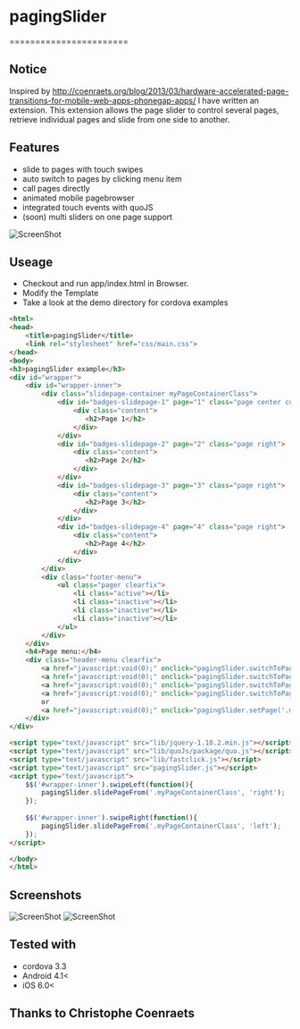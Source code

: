 # pagingSlider
=======================


## Notice
Inspired by http://coenraets.org/blog/2013/03/hardware-accelerated-page-transitions-for-mobile-web-apps-phonegap-apps/ 
I have written an extension. This extension allows the page slider to control several pages, 
retrieve individual pages and slide from one side to another.


## Features

- slide to pages with touch swipes
- auto switch to pages by clicking menu item
- call pages directly
- animated mobile pagebrowser
- integrated touch events with quoJS
- (soon) multi sliders on one page support

![ScreenShot](https://raw2.github.com/linslin/pagingSlider/master/art/screen3.png)

## Useage
 - Checkout and run app/index.html in Browser.
 - Modify the Template
 - Take a look at the demo directory for cordova examples
 
```html
<html>
<head>
    <title>pagingSlider</title>
    <link rel="stylesheet" href="css/main.css">
</head>
<body>
<h3>pagingSlider example</h3>
<div id="wrapper">
    <div id="wrapper-inner">
        <div class="slidepage-container myPageContainerClass">
            <div id="badges-slidepage-1" page="1" class="page center current">
                <div class="content">
                   <h2>Page 1</h2>
                </div>
            </div>
            <div id="badges-slidepage-2" page="2" class="page right">
                <div class="content">
                   <h2>Page 2</h2>
                </div>
            </div>
            <div id="badges-slidepage-3" page="3" class="page right">
                <div class="content">
                   <h2>Page 3</h2>
                </div>
            </div>
            <div id="badges-slidepage-4" page="4" class="page right">
                <div class="content">
                   <h2>Page 4</h2>
                </div>
            </div>
        </div>
        <div class="footer-menu">
            <ul class="pager clearfix">
                <li class="active"></li>
                <li class="inactive"></li>
                <li class="inactive"></li>
                <li class="inactive"></li>
            </ul>
        </div>
    </div>   
    <h4>Page menu:</h4>
    <div class="header-menu clearfix">
        <a href="javascript:void(0);" onclick="pagingSlider.switchToPage('.myPageContainerClass', 1);">1</a>
        <a href="javascript:void(0);" onclick="pagingSlider.switchToPage('.myPageContainerClass', 2);">2</a>
        <a href="javascript:void(0);" onclick="pagingSlider.switchToPage('.myPageContainerClass', 3);">3</a>
        <a href="javascript:void(0);" onclick="pagingSlider.switchToPage('.myPageContainerClass', 4);">4</a>
        or 
        <a href="javascript:void(0);" onclick="pagingSlider.setPage('.myPageContainerClass', 3);">directly call Page 3</a>
    </div>                
</div>

<script type="text/javascript" src="lib/jquery-1.10.2.min.js"></script>
<script type="text/javascript" src="lib/quoJs/package/quo.js"></script>
<script type="text/javascript" src="lib/fastclick.js"></script>
<script type="text/javascript" src="pagingSlider.js"></script>
<script type="text/javascript">
    $$('#wrapper-inner').swipeLeft(function(){
        pagingSlider.slidePageFrom('.myPageContainerClass', 'right');
    });
    
    $$('#wrapper-inner').swipeRight(function(){
        pagingSlider.slidePageFrom('.myPageContainerClass', 'left');
    });
</script>

</body>
</html>
```



## Screenshots

![ScreenShot](https://raw2.github.com/linslin/pagingSlider/master/art/screen1.png)
![ScreenShot](https://raw2.github.com/linslin/pagingSlider/master/art/screen2.png)


## Tested with

 - cordova 3.3
 - Android 4.1<
 - iOS 6.0<

## Thanks to Christophe Coenraets